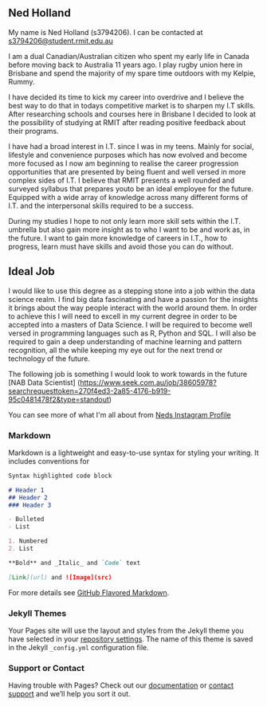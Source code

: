 ## Ned Holland
My name is Ned Holland (s3794206). I can be contacted at s3794206@student.rmit.edu.au

I am a dual Canadian/Australian citizen who spent my early life in Canada before moving back to Australia 11 years ago. I play rugby union here in Brisbane and spend the majority of my spare time outdoors with my Kelpie, Rummy.

I have decided its time to kick my career into overdrive and I believe the best way to do that in todays competitive market is to sharpen my I.T skills. After researching schools and courses here in Brisbane I decided to look at the possibility of studying at RMIT after reading positive feedback about their programs.

I have had a broad interest in I.T. since I was in my teens. Mainly for social, lifestyle and convenience purposes which has now evolved and become more focused as I now am beginning to realise the career progression opportunities that are presented by being fluent and well versed in more complex sides of I.T. I believe that RMIT presents a well rounded and surveyed syllabus that prepares youto be an ideal employee for the future. Equipped with a wide array of knowledge across many different forms of I.T. and the interpersonal skills required to be a success.

During my studies I hope to not only learn more skill sets within the I.T. umbrella but also gain more insight as to who I want to be and work as, in the future. I want to gain more knowledge of careers in I.T., how to progress, learn must have skills and avoid those you can do without.

## Ideal Job

I would like to use this degree as a stepping stone into a job within the data science realm. I find big data fascinating and have a passion for the insights it brings about the way people interact with the world around them. In order to achieve this I will need to excell in my current degree in order to be accepted into a masters of Data Science. I will be required to become well versed in programming languages such as R, Python and SQL. I will also be required to gain a deep understanding of machine learning and pattern recognition, all the while keeping my eye out for the next trend or technology of the future.

The following job is something I would look to work towards in the future [NAB Data Scientist] (https://www.seek.com.au/job/38605978?searchrequesttoken=270f4ed3-2a85-4176-b919-95c0481478f2&type=standout) 



You can see more of what I'm all about from [Neds Instagram Profile](https://instagram.com/nedholland) 


### Markdown

Markdown is a lightweight and easy-to-use syntax for styling your writing. It includes conventions for

```markdown
Syntax highlighted code block

# Header 1
## Header 2
### Header 3

- Bulleted
- List

1. Numbered
2. List

**Bold** and _Italic_ and `Code` text

[Link](url) and ![Image](src)
```

For more details see [GitHub Flavored Markdown](https://guides.github.com/features/mastering-markdown/).

### Jekyll Themes

Your Pages site will use the layout and styles from the Jekyll theme you have selected in your [repository settings](https://github.com/hollandned/Clappback/settings). The name of this theme is saved in the Jekyll `_config.yml` configuration file.

### Support or Contact

Having trouble with Pages? Check out our [documentation](https://help.github.com/categories/github-pages-basics/) or [contact support](https://github.com/contact) and we’ll help you sort it out.
